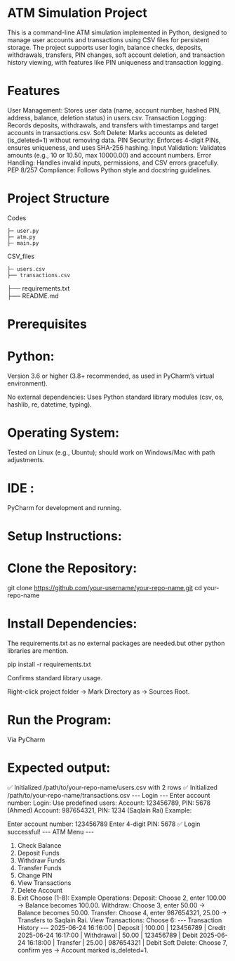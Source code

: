 # ATM Simulation Project

This is a command-line ATM simulation implemented in Python, designed to manage user accounts and transactions using CSV files for persistent storage. The project supports user login, balance checks, deposits, withdrawals, transfers, PIN changes, soft account deletion, and transaction history viewing, with features like PIN uniqueness and transaction logging.

# Features

User Management: Stores user data (name, account number, hashed PIN, address, balance, deletion status) in users.csv.
Transaction Logging: Records deposits, withdrawals, and transfers with timestamps and target accounts in transactions.csv.
Soft Delete: Marks accounts as deleted (is_deleted=1) without removing data.
PIN Security: Enforces 4-digit PINs, ensures uniqueness, and uses SHA-256 hashing.
Input Validation: Validates amounts (e.g., 10 or 10.50, max 10000.00) and account numbers.
Error Handling: Handles invalid inputs, permissions, and CSV errors gracefully.
PEP 8/257 Compliance: Follows Python style and docstring guidelines.

# Project Structure

Codes

    ├─ user.py 
    ├─ atm.py 
    ├─ main.py 

CSV_files

    ├─ users.csv  
    ├── transactions.csv  

├── requirements.txt  
├── README.md         

# Prerequisites

# Python: 
Version 3.6 or higher (3.8+ recommended, as used in PyCharm’s virtual environment).

No external dependencies: Uses Python standard library modules (csv, os, hashlib, re, datetime, typing).

# Operating System: 
Tested on Linux (e.g., Ubuntu); should work on Windows/Mac with path adjustments.

# IDE : 
PyCharm for development and running.

# Setup Instructions:

# Clone the Repository:
git clone https://github.com/your-username/your-repo-name.git
cd your-repo-name

# Install Dependencies:

The requirements.txt as no external packages are needed.but other python libraries are mention.

pip install -r requirements.txt

Confirms standard library usage.

Right-click project folder → Mark Directory as → Sources Root.

# Run the Program:
Via PyCharm

# Expected output:

✅ Initialized /path/to/your-repo-name/users.csv with 2 rows
✅ Initialized /path/to/your-repo-name/transactions.csv
--- Login ---
Enter account number:
Login:
Use predefined users:
Account: 123456789, PIN: 5678 (Ahmed)
Account: 987654321, PIN: 1234 (Saqlain Rai)
Example:

Enter account number: 123456789
Enter 4-digit PIN: 5678
✅ Login successful!
--- ATM Menu ---
1. Check Balance
2. Deposit Funds
3. Withdraw Funds
4. Transfer Funds
5. Change PIN
6. View Transactions
7. Delete Account
8. Exit
Choose (1-8):
Example Operations:
Deposit: Choose 2, enter 100.00 → Balance becomes 100.00.
Withdraw: Choose 3, enter 50.00 → Balance becomes 50.00.
Transfer: Choose 4, enter 987654321, 25.00 → Transfers to Saqlain Rai.
View Transactions: Choose 6:
--- Transaction History ---
2025-06-24 16:16:00 | Deposit | 100.00 | 123456789 | Credit
2025-06-24 16:17:00 | Withdrawal | 50.00 | 123456789 | Debit
2025-06-24 16:18:00 | Transfer | 25.00 | 987654321 | Debit
Soft Delete: Choose 7, confirm yes → Account marked is_deleted=1.
